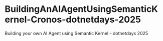 # BuildingAnAIAgentUsingSemanticKernel-Cronos-dotnetdays-2025
Building your own AI Agent using Semantic Kernel - dotnetdays 2025
